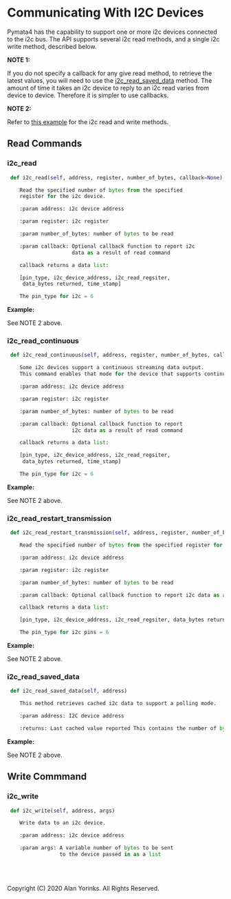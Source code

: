# Communicating With I2C Devices
Pymata4 has the capability to support one or more i2c devices connected
 to the i2c bus.
The API supports several i2c read methods, and a single i2c write method, described below.

**NOTE 1:** 

If you do not specify a callback for any give read method, to retrieve the latest
values, you will need to use the [i2c_read_saved_data](../pin_changes/#i2c_read_saved_data) method. 
The amount of time it takes an i2c device to reply to an i2c read varies from device to device.
Therefore it is simpler to use callbacks.

**NOTE 2:** 

Refer to [this example](https://github.com/MrYsLab/pymata4/blob/master/examples/i2c_adxl345_accelerometer.py) 
for the i2c read and write methods.

## Read Commands

### i2c_read

```python
 def i2c_read(self, address, register, number_of_bytes, callback=None)

    Read the specified number of bytes from the specified 
    register for the i2c device.

    :param address: i2c device address

    :param register: i2c register

    :param number_of_bytes: number of bytes to be read

    :param callback: Optional callback function to report i2c 
                     data as a result of read command

    callback returns a data list:

    [pin_type, i2c_device_address, i2c_read_regsiter, 
     data_bytes returned, time_stamp]

    The pin_type for i2c = 6

```
**Example:**

See NOTE 2 above.

### i2c_read_continuous

```python
 def i2c_read_continuous(self, address, register, number_of_bytes, callback=None)

    Some i2c devices support a continuous streaming data output. 
    This command enables that mode for the device that supports continuous reads.

    :param address: i2c device address

    :param register: i2c register

    :param number_of_bytes: number of bytes to be read

    :param callback: Optional callback function to report 
                     i2c data as a result of read command

    callback returns a data list:

    [pin_type, i2c_device_address, i2c_read_regsiter, 
     data_bytes returned, time_stamp]

    The pin_type for i2c = 6

```
**Example:**

See NOTE 2 above.

### i2c_read_restart_transmission

```python
 def i2c_read_restart_transmission(self, address, register, number_of_bytes, callback=None)

    Read the specified number of bytes from the specified register for the i2c device. This restarts the transmission after the read. It is required for some i2c devices such as the MMA8452Q accelerometer.

    :param address: i2c device address

    :param register: i2c register

    :param number_of_bytes: number of bytes to be read

    :param callback: Optional callback function to report i2c data as a result of read command

    callback returns a data list:

    [pin_type, i2c_device_address, i2c_read_regsiter, data_bytes returned, time_stamp]

    The pin_type for i2c pins = 6
```

**Example:**

See NOTE 2 above.

### i2c_read_saved_data


```python
 def i2c_read_saved_data(self, address)

    This method retrieves cached i2c data to support a polling mode.

    :param address: I2C device address

    :returns: Last cached value reported This contains the number of bytes requested followed by the time_stamp.
```
**Example:**

See NOTE 2 above.


## Write Commmand

### i2c_write
```python
 def i2c_write(self, address, args)

    Write data to an i2c device.

    :param address: i2c device address

    :param args: A variable number of bytes to be sent 
                 to the device passed in as a list
```

<br>
<br>

Copyright (C) 2020 Alan Yorinks. All Rights Reserved.
